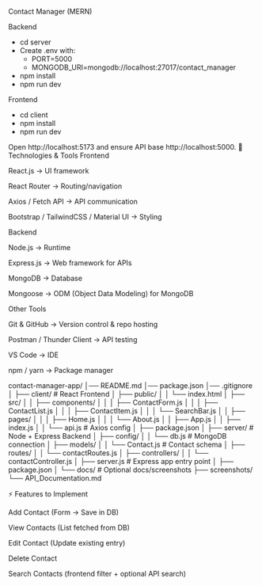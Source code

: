 Contact Manager (MERN)

Backend
- cd server
- Create .env with:
  - PORT=5000
  - MONGODB_URI=mongodb://localhost:27017/contact_manager
- npm install
- npm run dev

Frontend
- cd client
- npm install
- npm run dev

Open http://localhost:5173 and ensure API base http://localhost:5000.
🚀 Technologies & Tools
Frontend

React.js → UI framework

React Router → Routing/navigation

Axios / Fetch API → API communication

Bootstrap / TailwindCSS / Material UI → Styling

Backend

Node.js → Runtime

Express.js → Web framework for APIs

MongoDB → Database

Mongoose → ODM (Object Data Modeling) for MongoDB

Other Tools

Git & GitHub → Version control & repo hosting

Postman / Thunder Client → API testing

VS Code → IDE

npm / yarn → Package manager


contact-manager-app/
│── README.md
│── package.json
│── .gitignore
│
├── client/                # React Frontend
│   ├── public/
│   │   └── index.html
│   ├── src/
│   │   ├── components/
│   │   │   ├── ContactForm.js
│   │   │   ├── ContactList.js
│   │   │   ├── ContactItem.js
│   │   │   └── SearchBar.js
│   │   ├── pages/
│   │   │   ├── Home.js
│   │   │   └── About.js
│   │   ├── App.js
│   │   ├── index.js
│   │   └── api.js   # Axios config
│   ├── package.json
│
├── server/                # Node + Express Backend
│   ├── config/
│   │   └── db.js          # MongoDB connection
│   ├── models/
│   │   └── Contact.js     # Contact schema
│   ├── routes/
│   │   └── contactRoutes.js
│   ├── controllers/
│   │   └── contactController.js
│   ├── server.js          # Express app entry point
│   ├── package.json
│
└── docs/                  # Optional docs/screenshots
    ├── screenshots/
    └── API_Documentation.md


⚡ Features to Implement

Add Contact (Form → Save in DB)

View Contacts (List fetched from DB)

Edit Contact (Update existing entry)

Delete Contact

Search Contacts (frontend filter + optional API search)

